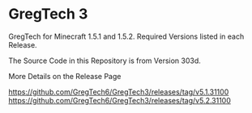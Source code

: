# GregTech 3
GregTech for Minecraft 1.5.1 and 1.5.2. Required Versions listed in each Release.

The Source Code in this Repository is from Version 303d.

More Details on the Release Page

https://github.com/GregTech6/GregTech3/releases/tag/v5.1.31100
https://github.com/GregTech6/GregTech3/releases/tag/v5.2.31100
